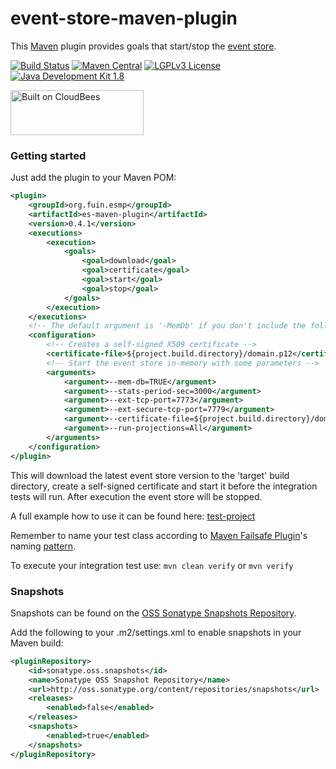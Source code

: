 # event-store-maven-plugin
This [Maven](https://maven.apache.org/) plugin provides goals that start/stop the [event store](https://github.com/EventStore/EventStore).

[![Build Status](https://fuin-org.ci.cloudbees.com/job/event-store-maven-plugin/badge/icon)](https://fuin-org.ci.cloudbees.com/job/event-store-maven-plugin/)
[![Maven Central](https://maven-badges.herokuapp.com/maven-central/org.fuin.esmp/es-maven-plugin/badge.svg)](https://maven-badges.herokuapp.com/maven-central/org.fuin.esmp/es-maven-plugin/)
[![LGPLv3 License](http://img.shields.io/badge/license-LGPLv3-blue.svg)](https://www.gnu.org/licenses/lgpl.html)
[![Java Development Kit 1.8](https://img.shields.io/badge/JDK-1.8-green.svg)](http://www.oracle.com/technetwork/java/javase/downloads/jdk8-downloads-2133151.html)

<a href="https://fuin-org.ci.cloudbees.com/job/event-store-maven-plugin"><img src="http://www.fuin.org/images/Button-Built-on-CB-1.png" width="213" height="72" border="0" alt="Built on CloudBees"/></a>

### Getting started
Just add the plugin to your Maven POM:
```xml
<plugin>	
	<groupId>org.fuin.esmp</groupId>
	<artifactId>es-maven-plugin</artifactId>
	<version>0.4.1</version>
	<executions>
		<execution>
			<goals>
				<goal>download</goal>
				<goal>certificate</goal>
				<goal>start</goal>
				<goal>stop</goal>
			</goals>
		</execution>
	</executions>
    <!-- The default argument is '-MemDb' if you don't include the following configuration -->
    <configuration>
    	<!-- Creates a self-signed X509 certificate -->
    	<certificate-file>${project.build.directory}/domain.p12</certificate-file>
    	<!-- Start the event store in-memory with some parameters -->
        <arguments>			         
            <argument>--mem-db=TRUE</argument>
            <argument>--stats-period-sec=3000</argument>
            <argument>--ext-tcp-port=7773</argument>
            <argument>--ext-secure-tcp-port=7779</argument>
            <argument>--certificate-file=${project.build.directory}/domain.p12</argument>
            <argument>--run-projections=All</argument>
        </arguments>
    </configuration>
</plugin>
```
This will download the latest event store version to the 'target' build directory, create a self-signed certificate and start it before the integration tests will run. After execution the event store will be stopped.

A full example how to use it can be found here: [test-project](https://github.com/fuinorg/event-store-maven-plugin/tree/master/es-maven-test/src/test/resources/test-project)

Remember to name your test class according to [Maven Failsafe Plugin](http://maven.apache.org/surefire/maven-failsafe-plugin/)'s naming [pattern](http://maven.apache.org/surefire/maven-failsafe-plugin/examples/inclusion-exclusion.html).

To execute your integration test use:
```mvn clean verify``` or ```mvn verify```

### Snapshots

Snapshots can be found on the [OSS Sonatype Snapshots Repository](http://oss.sonatype.org/content/repositories/snapshots/org/fuin "Snapshot Repository"). 

Add the following to your .m2/settings.xml to enable snapshots in your Maven build:

```xml
<pluginRepository>
    <id>sonatype.oss.snapshots</id>
    <name>Sonatype OSS Snapshot Repository</name>
    <url>http://oss.sonatype.org/content/repositories/snapshots</url>
    <releases>
        <enabled>false</enabled>
    </releases>
    <snapshots>
        <enabled>true</enabled>
    </snapshots>
</pluginRepository>
```
